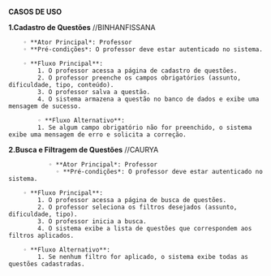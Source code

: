 **CASOS DE USO**

  **1.Cadastro de Questões**  //BINHANFISSANA
  
        ◦ **Ator Principal*: Professor 
        ◦ **Pré-condições*: O professor deve estar autenticado no sistema. 
        
        ◦ **Fluxo Principal**: 
            1. O professor acessa a página de cadastro de questões. 
            2. O professor preenche os campos obrigatórios (assunto, dificuldade, tipo, conteúdo). 
            3. O professor salva a questão. 
            4. O sistema armazena a questão no banco de dados e exibe uma mensagem de sucesso. 
            
            ◦ **Fluxo Alternativo**: 
            1. Se algum campo obrigatório não for preenchido, o sistema exibe uma mensagem de erro e solicita a correção. 

   **2.Busca e Filtragem de Questões**     //CAURYA
   
               ◦ **Ator Principal*: Professor
                 ◦ **Pré-condições*: O professor deve estar autenticado no sistema. 
                 
        ◦ **Fluxo Principal**: 
            1. O professor acessa a página de busca de questões. 
            2. O professor seleciona os filtros desejados (assunto, dificuldade, tipo). 
            3. O professor inicia a busca. 
            4. O sistema exibe a lista de questões que correspondem aos filtros aplicados. 
            
        ◦ **Fluxo Alternativo**: 
            1. Se nenhum filtro for aplicado, o sistema exibe todas as questões cadastradas. 
   
